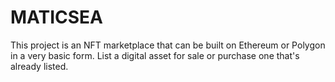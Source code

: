 # MATICSEA

This project is an NFT marketplace that can be built on Ethereum or Polygon in a very basic form. 
List a digital asset for sale or purchase one that's already listed.


